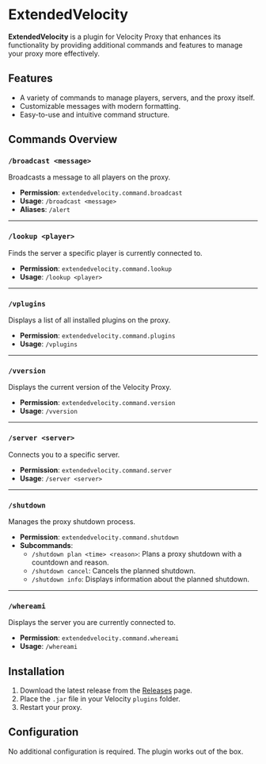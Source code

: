 # ExtendedVelocity

**ExtendedVelocity** is a plugin for Velocity Proxy that enhances its functionality by providing additional commands and features to manage your proxy more effectively.

## Features
- A variety of commands to manage players, servers, and the proxy itself.
- Customizable messages with modern formatting.
- Easy-to-use and intuitive command structure.

## Commands Overview

### `/broadcast <message>`
Broadcasts a message to all players on the proxy.

- **Permission**: `extendedvelocity.command.broadcast`
- **Usage**: `/broadcast <message>`
- **Aliases**: `/alert`

---

### `/lookup <player>`
Finds the server a specific player is currently connected to.

- **Permission**: `extendedvelocity.command.lookup`
- **Usage**: `/lookup <player>`

---

### `/vplugins`
Displays a list of all installed plugins on the proxy.

- **Permission**: `extendedvelocity.command.plugins`
- **Usage**: `/vplugins`

---

### `/vversion`
Displays the current version of the Velocity Proxy.

- **Permission**: `extendedvelocity.command.version`
- **Usage**: `/vversion`

---

### `/server <server>`
Connects you to a specific server.

- **Permission**: `extendedvelocity.command.server`
- **Usage**: `/server <server>`

---

### `/shutdown`
Manages the proxy shutdown process.

- **Permission**: `extendedvelocity.command.shutdown`
- **Subcommands**:
  - `/shutdown plan <time> <reason>`: Plans a proxy shutdown with a countdown and reason.
  - `/shutdown cancel`: Cancels the planned shutdown.
  - `/shutdown info`: Displays information about the planned shutdown.

---

### `/whereami`
Displays the server you are currently connected to.

- **Permission**: `extendedvelocity.command.whereami`
- **Usage**: `/whereami`

## Installation
1. Download the latest release from the [Releases](https://github.com/TheBjoRedCraft/ExtendedVelocity/releases) page.
2. Place the `.jar` file in your Velocity `plugins` folder.
3. Restart your proxy.

## Configuration
No additional configuration is required. The plugin works out of the box.